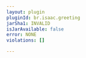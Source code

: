 ```yaml
---
layout: plugin
pluginId: br.isaac.greeting
jarSha1: INVALID
isJarAvailable: false
error: NONE
violations: []

---
```

